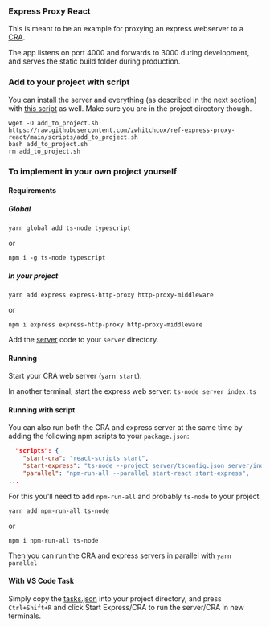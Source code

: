 ### Express Proxy React

This is meant to be an example for proxying an express webserver to a [CRA](https://reactjs.org/docs/create-a-new-react-app.html).

The app listens on port 4000 and forwards to 3000 during development, and serves the static build folder during production.

###  Add to your project with script

You can install the server and everything (as described in the next section) with [this script](scripts/add_to_project.sh) as well. Make sure you are in the project directory though.

```
wget -O add_to_project.sh https://raw.githubusercontent.com/zwhitchcox/ref-express-proxy-react/main/scripts/add_to_project.sh
bash add_to_project.sh
rm add_to_project.sh
```

### To implement in your own project yourself

#### Requirements

##### Global

```
yarn global add ts-node typescript
```
or
```
npm i -g ts-node typescript
```

##### In your project

```
yarn add express express-http-proxy http-proxy-middleware
```
or
```
npm i express express-http-proxy http-proxy-middleware
```

Add the [server](/server) code to your `server` directory.



#### Running

Start your CRA web server (`yarn start`).

In another terminal, start the express web server: `ts-node server index.ts`


#### Running with script

You can also run both the CRA and express server at the same time by adding the following npm scripts to your `package.json`:

```json
  "scripts": {
    "start-cra": "react-scripts start",
    "start-express": "ts-node --project server/tsconfig.json server/index.ts",
    "parallel": "npm-run-all --parallel start-react start-express",
...
```

For this you'll need to add `npm-run-all` and probably `ts-node` to your project

```
yarn add npm-run-all ts-node
```
or
```
npm i npm-run-all ts-node
```

Then you can run the CRA and express servers in parallel with `yarn parallel`

#### With VS Code Task

Simply copy the [tasks.json](.vscode/tasks.json) into your project directory, and press `Ctrl+Shift+R` and click Start Express/CRA to run the server/CRA in new terminals.

